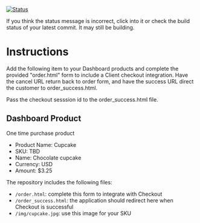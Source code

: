 [![Status](https://img.shields.io/badge/status-SUBMITTABLE%20COMMIT:%20e6247cba48325f75990bccc9c1d31b6c3b5987b6-brightgreen.svg)](https://github.com/andremcb/bakery_scaffold_AApE3fQi8zR0pcdo/commit/e6247cba48325f75990bccc9c1d31b6c3b5987b6)


































































































































































If you think the status message is incorrect, click into it or check the build status of your latest commit. It may still be building.

# Instructions 

Add the following item to your Dashboard products and complete the provided "order.html" form to include a Client checkout integration. Have the cancel URL return back to order form, and have the success URL direct the customer to order_success.html. 

Pass the checkout sesssion id to the order_success.html file.

## Dashboard Product
One time purchase product
* Product Name: Cupcake
* SKU: TBD
* Name: Chocolate cupcake
* Currency: USD
* Amount: $3.25

The repository includes the following files:
* `/order.html`: complete this form to integrate with Checkout
* `/order_success.html`: the application should redirect here when Checkout is successful
* `/img/cupcake.jpg`: use this image for your SKU
